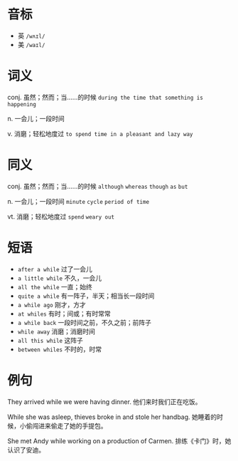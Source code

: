 # 音标

- 英 `/wʌɪl/`
- 美 `/waɪl/`

# 词义

conj. 虽然；然而；当……的时候
`during the time that something is happening`

n. 一会儿；一段时间


v. 消磨；轻松地度过
`to spend time in a pleasant and lazy way`

# 同义

conj. 虽然；然而；当……的时候
`although` `whereas` `though` `as` `but`

n. 一会儿；一段时间
`minute` `cycle` `period of time`

vt. 消磨；轻松地度过
`spend` `weary out`

# 短语

- `after a while` 过了一会儿
- `a little while` 不久，一会儿
- `all the while` 一直；始终
- `quite a while` 有一阵子，半天；相当长一段时间
- `a while ago` 刚才，方才
- `at whiles` 有时；间或；有时常常
- `a while back` 一段时间之前，不久之前；前阵子
- `while away` 消磨；消磨时间
- `all this while` 这阵子
- `between whiles` 不时的，时常

# 例句

They arrived while we were having dinner.
他们来时我们正在吃饭。

While she was asleep, thieves broke in and stole her handbag.
她睡着的时候，小偷闯进来偷走了她的手提包。

She met Andy while working on a production of Carmen.
排练《卡门》时，她认识了安迪。


